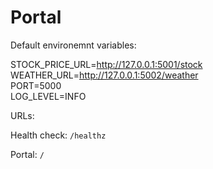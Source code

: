 Portal
======

Default environemnt variables:

STOCK_PRICE_URL=http://127.0.0.1:5001/stock  
WEATHER_URL=http://127.0.0.1:5002/weather  
PORT=5000  
LOG_LEVEL=INFO  

URLs:

Health check: `/healthz`

Portal: `/`
